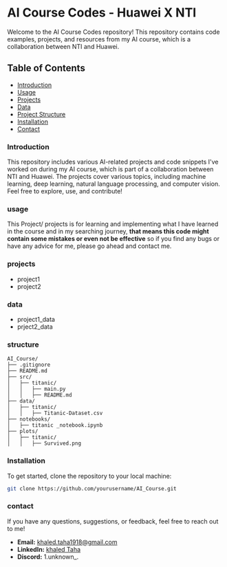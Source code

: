 # AI Course Codes - Huawei X NTI

Welcome to the AI Course Codes repository! This repository contains code examples, projects, and resources from my AI course, which is a collaboration between NTI and Huawei.

## Table of Contents

- [Introduction](#introduction)
- [Usage](#usage)
- [Projects](#projects)
- [Data](#data)
- [Project Structure](#structure)
- [Installation](#installation)
- [Contact](#contact)

### Introduction

This repository includes various AI-related projects and code snippets I've worked on during my AI course, which is part of a collaboration between NTI and Huawei. The projects cover various topics, including machine learning, deep learning, natural language processing, and computer vision. Feel free to explore, use, and contribute!

### usage

This Project/ projects is for learning and implementing what I have learned in the course and in my searching journey, **that means this code might contain some mistakes or even not be effective** so if you find any bugs or have any advice for me, please go ahead and contact me.

### projects

- project1
- project2

### data

- project1_data
- prject2_data

### structure

```
AI_Course/
├── .gitignore
├── README.md
├── src/
│   ├── titanic/
│   │   ├── main.py
│   │   ├── README.md
├── data/
│   ├── titanic/
│   │   ├── Titanic-Dataset.csv
├── notebooks/
│   ├── titanic _notebook.ipynb
├── plots/
│   ├── titanic/
│   │   ├── Survived.png
```

### Installation

To get started, clone the repository to your local machine:

```sh
git clone https://github.com/yourusername/AI_Course.git
```

### contact

If you have any questions, suggestions, or feedback, feel free to reach out to me!

- **Email:** khaled.taha1918@gmail.com
- **LinkedIn:** [khaled Taha](https://www.linkedin.com/in/khaled-taha-6a780b299/)
- **Discord:** 1.unknown\_.
